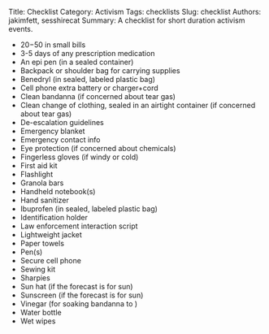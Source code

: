 Title: Checklist
Category: Activism
Tags: checklists
Slug: checklist
Authors: jakimfett, sesshirecat
Summary: A checklist for short duration activism events.

* $20-$50 in small bills
* 3-5 days of any prescription medication
* An epi pen (in a sealed container)
* Backpack or shoulder bag for carrying supplies
* Benedryl (in sealed, labeled plastic bag)
* Cell phone extra battery or charger+cord
* Clean bandanna (if concerned about tear gas)
* Clean change of clothing, sealed in an airtight container (if concerned about tear gas)
* De-escalation guidelines
* Emergency blanket
* Emergency contact info
* Eye protection (if concerned about chemicals)
* Fingerless gloves (if windy or cold)
* First aid kit
* Flashlight
* Granola bars
* Handheld notebook(s)
* Hand sanitizer 
* Ibuprofen (in sealed, labeled plastic bag)
* Identification holder
* Law enforcement interaction script
* Lightweight jacket
* Paper towels
* Pen(s)
* Secure cell phone
* Sewing kit
* Sharpies
* Sun hat (if the forecast is for sun)
* Sunscreen (if the forecast is for sun)
* Vinegar (for soaking bandanna to )
* Water bottle 
* Wet wipes
